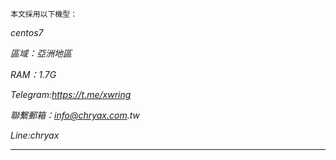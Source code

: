     本文採用以下機型：

_centos7_

_區域：亞洲地區_

_RAM：1.7G_

_Telegram:https://t.me/xwring_

_聯繫郵箱：info@chryax.com.tw_

_Line:chryax_

***

